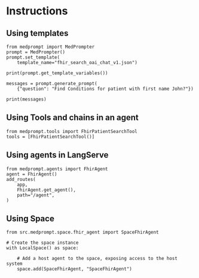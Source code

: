# Instructions

## Using templates
```
from medprompt import MedPrompter
prompt = MedPrompter()
prompt.set_template(
    template_name="fhir_search_oai_chat_v1.json")

print(prompt.get_template_variables())

messages = prompt.generate_prompt(
    {"question": "Find Conditions for patient with first name John?"})

print(messages)
```

## Using Tools and chains in an agent
```
from medprompt.tools import FhirPatientSearchTool
tools = [FhirPatientSearchTool()]
```

## Using agents in LangServe
```
from medprompt.agents import FhirAgent
agent = FhirAgent()
add_routes(
    app,
    FhirAgent.get_agent(),
    path="/agent",
)
```

## Using Space
```
from src.medprompt.space.fhir_agent import SpaceFhirAgent

# Create the space instance
with LocalSpace() as space:

    # Add a host agent to the space, exposing access to the host system
    space.add(SpaceFhirAgent, "SpaceFhirAgent")
```